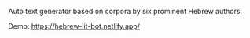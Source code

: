 Auto text generator based on corpora by six prominent Hebrew authors.

Demo: https://hebrew-lit-bot.netlify.app/
